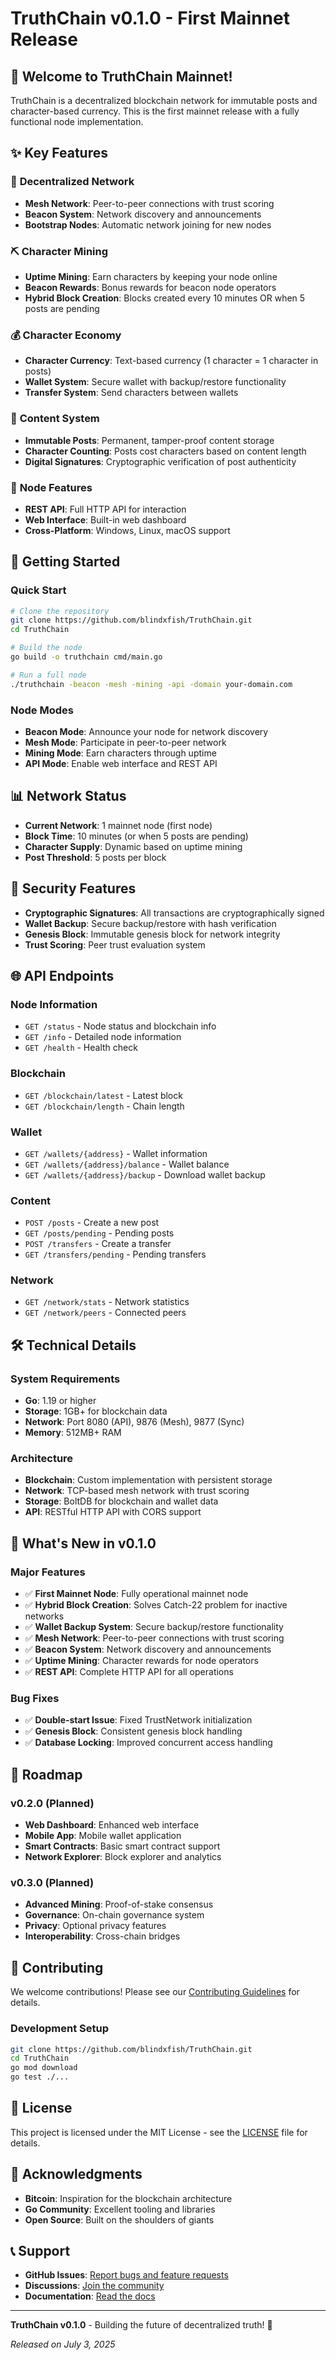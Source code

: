 # TruthChain v0.1.0 - First Mainnet Release

## 🎉 Welcome to TruthChain Mainnet!

TruthChain is a decentralized blockchain network for immutable posts and character-based currency. This is the first mainnet release with a fully functional node implementation.

## ✨ Key Features

### 🔗 **Decentralized Network**
- **Mesh Network**: Peer-to-peer connections with trust scoring
- **Beacon System**: Network discovery and announcements
- **Bootstrap Nodes**: Automatic network joining for new nodes

### ⛏️ **Character Mining**
- **Uptime Mining**: Earn characters by keeping your node online
- **Beacon Rewards**: Bonus rewards for beacon node operators
- **Hybrid Block Creation**: Blocks created every 10 minutes OR when 5 posts are pending

### 💰 **Character Economy**
- **Character Currency**: Text-based currency (1 character = 1 character in posts)
- **Wallet System**: Secure wallet with backup/restore functionality
- **Transfer System**: Send characters between wallets

### 📝 **Content System**
- **Immutable Posts**: Permanent, tamper-proof content storage
- **Character Counting**: Posts cost characters based on content length
- **Digital Signatures**: Cryptographic verification of post authenticity

### 🔧 **Node Features**
- **REST API**: Full HTTP API for interaction
- **Web Interface**: Built-in web dashboard
- **Cross-Platform**: Windows, Linux, macOS support

## 🚀 Getting Started

### Quick Start
```bash
# Clone the repository
git clone https://github.com/blindxfish/TruthChain.git
cd TruthChain

# Build the node
go build -o truthchain cmd/main.go

# Run a full node
./truthchain -beacon -mesh -mining -api -domain your-domain.com
```

### Node Modes
- **Beacon Mode**: Announce your node for network discovery
- **Mesh Mode**: Participate in peer-to-peer network
- **Mining Mode**: Earn characters through uptime
- **API Mode**: Enable web interface and REST API

## 📊 Network Status

- **Current Network**: 1 mainnet node (first node)
- **Block Time**: 10 minutes (or when 5 posts are pending)
- **Character Supply**: Dynamic based on uptime mining
- **Post Threshold**: 5 posts per block

## 🔐 Security Features

- **Cryptographic Signatures**: All transactions are cryptographically signed
- **Wallet Backup**: Secure backup/restore with hash verification
- **Genesis Block**: Immutable genesis block for network integrity
- **Trust Scoring**: Peer trust evaluation system

## 🌐 API Endpoints

### Node Information
- `GET /status` - Node status and blockchain info
- `GET /info` - Detailed node information
- `GET /health` - Health check

### Blockchain
- `GET /blockchain/latest` - Latest block
- `GET /blockchain/length` - Chain length

### Wallet
- `GET /wallets/{address}` - Wallet information
- `GET /wallets/{address}/balance` - Wallet balance
- `GET /wallets/{address}/backup` - Download wallet backup

### Content
- `POST /posts` - Create a new post
- `GET /posts/pending` - Pending posts
- `POST /transfers` - Create a transfer
- `GET /transfers/pending` - Pending transfers

### Network
- `GET /network/stats` - Network statistics
- `GET /network/peers` - Connected peers

## 🛠️ Technical Details

### System Requirements
- **Go**: 1.19 or higher
- **Storage**: 1GB+ for blockchain data
- **Network**: Port 8080 (API), 9876 (Mesh), 9877 (Sync)
- **Memory**: 512MB+ RAM

### Architecture
- **Blockchain**: Custom implementation with persistent storage
- **Network**: TCP-based mesh network with trust scoring
- **Storage**: BoltDB for blockchain and wallet data
- **API**: RESTful HTTP API with CORS support

## 🔄 What's New in v0.1.0

### Major Features
- ✅ **First Mainnet Node**: Fully operational mainnet node
- ✅ **Hybrid Block Creation**: Solves Catch-22 problem for inactive networks
- ✅ **Wallet Backup System**: Secure backup/restore functionality
- ✅ **Mesh Network**: Peer-to-peer connections with trust scoring
- ✅ **Beacon System**: Network discovery and announcements
- ✅ **Uptime Mining**: Character rewards for node operators
- ✅ **REST API**: Complete HTTP API for all operations

### Bug Fixes
- ✅ **Double-start Issue**: Fixed TrustNetwork initialization
- ✅ **Genesis Block**: Consistent genesis block handling
- ✅ **Database Locking**: Improved concurrent access handling

## 🎯 Roadmap

### v0.2.0 (Planned)
- **Web Dashboard**: Enhanced web interface
- **Mobile App**: Mobile wallet application
- **Smart Contracts**: Basic smart contract support
- **Network Explorer**: Block explorer and analytics

### v0.3.0 (Planned)
- **Advanced Mining**: Proof-of-stake consensus
- **Governance**: On-chain governance system
- **Privacy**: Optional privacy features
- **Interoperability**: Cross-chain bridges

## 🤝 Contributing

We welcome contributions! Please see our [Contributing Guidelines](CONTRIBUTING.md) for details.

### Development Setup
```bash
git clone https://github.com/blindxfish/TruthChain.git
cd TruthChain
go mod download
go test ./...
```

## 📄 License

This project is licensed under the MIT License - see the [LICENSE](LICENSE) file for details.

## 🙏 Acknowledgments

- **Bitcoin**: Inspiration for the blockchain architecture
- **Go Community**: Excellent tooling and libraries
- **Open Source**: Built on the shoulders of giants

## 📞 Support

- **GitHub Issues**: [Report bugs and feature requests](https://github.com/blindxfish/TruthChain/issues)
- **Discussions**: [Join the community](https://github.com/blindxfish/TruthChain/discussions)
- **Documentation**: [Read the docs](https://github.com/blindxfish/TruthChain/blob/master/README.md)

---

**TruthChain v0.1.0** - Building the future of decentralized truth! 🚀

*Released on July 3, 2025* 